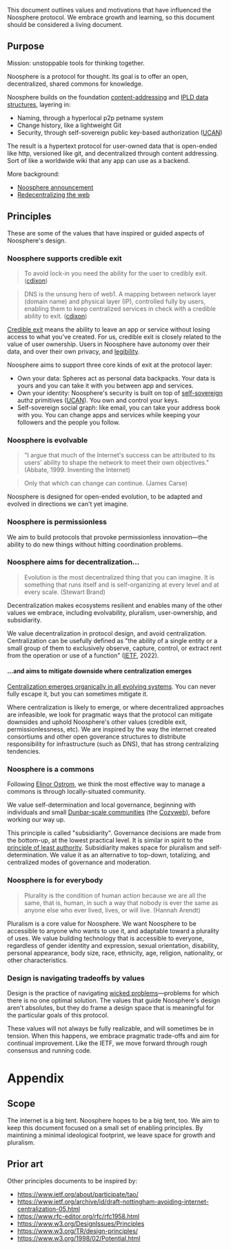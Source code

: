 This document outlines values and motivations that have influenced the Noosphere protocol. We embrace growth and learning, so this document should be considered a living document.

## Purpose

Mission: unstoppable tools for thinking together.

Noosphere is a protocol for thought. Its goal is to offer an open, decentralized, shared commons for knowledge.

Noosphere builds on the foundation [content-addressing](https://web3.storage/docs/concepts/content-addressing/) and [IPLD data structures](https://ipld.io/), layering in:

- Naming, through a hyperlocal p2p petname system
- Change history, like a lightweight Git
- Security, through self-sovereign public key-based authorization ([UCAN](https://ucan.xyz/))

The result is a hypertext protocol for user-owned data that is open-ended like http, versioned like git, and decentralized through content addressing. Sort of like a worldwide wiki that any app can use as a backend.

More background:
- [Noosphere announcement](https://subconscious.substack.com/p/noosphere-a-protocol-for-thought)
- [Redecentralizing the web](https://subconscious.substack.com/p/redecentralization)

## Principles

These are some of the values that have inspired or guided aspects of Noosphere's design.

### Noosphere supports credible exit

> To avoid lock-in you need the ability for the user to credibly exit. ([cdixon](https://twitter.com/cdixon/status/1444457003439443973?s=20&t=-mwTiFugTSLJhvVuujKhpA))

> DNS is the unsung hero of web1. A mapping between network layer (domain name) and physical layer (IP), controlled fully by users, enabling them to keep centralized services in check with a credible ability to exit. ([cdixon](https://twitter.com/cdixon/status/1485323247755448331?s=20&t=M3gNBPIOU-QZHUg9jCyPng))

[Credible exit](https://subconscious.substack.com/p/credible-exit) means the ability to leave an app or service without losing access to what you've created. For us, credible exit is closely related to the value of user ownership. Users in Noosphere have autonomy over their data, and over their own privacy, and [legibility](https://subconscious.substack.com/p/soulbinding-like-a-state).

Noosphere aims to support three core kinds of exit at the protocol layer:

- Own your data: Spheres act as personal data backpacks. Your data is yours and you can take it with you between app and services.
- Own your identity: Noosphere's security is built on top of [self-sovereign](https://en.wikipedia.org/wiki/Self-sovereign_identity) authz primitives ([UCAN](https://ucan.xyz/)). You own and control your keys.
- Self-sovereign social graph: like email, you can take your address book with you. You can change apps and services while keeping your followers and the people you follow.

### Noosphere is evolvable

> "I argue that much of the Internet's success can be attributed to its users' ability to shape the network to meet their own objectives." (Abbate, 1999. Inventing the Internet)

> Only that which can change can continue. (James Carse)

Noosphere is designed for open-ended evolution, to be adapted and evolved in directions we can't yet imagine.

### Noosphere is permissionless

We aim to build protocols that provoke permissionless innovation—the ability to do new things without hitting coordination problems.

### Noosphere aims for decentralization...

> Evolution is the most decentralized thing that you can imagine. It is something that runs itself and is self-organizing at every level and at every scale. (Stewart Brand)

Decentralization makes ecosystems resilient and enables many of the other values we embrace, including evolvability, pluralism, user-ownership, and subsidiarity.

We value decentralization in protocol design, and avoid centralization. Centralization can be usefully defined as "the ability of a single entity or a small group of them to exclusively observe, capture, control, or extract rent from the operation or use of a function" ([IETF](https://www.ietf.org/archive/id/draft-nottingham-avoiding-internet-centralization-05.html), 2022).

#### ...and aims to mitigate downside where centralization emerges

[Centralization emerges organically in all evolving systems](https://subconscious.substack.com/p/centralization-is-inevitable). You can never fully escape it, but you can sometimes mitigate it.

Where centralization is likely to emerge, or where decentralized approaches are infeasible, we look for pragmatic ways that the protocol can mitigate downsides and uphold Noosphere's other values (credible exit, permissionlessness, etc). We are inspired by the way the internet created consortiums and other open goverance structures to distribute responsibility for infrastructure (such as DNS), that has strong centralizing tendencies.

### Noosphere is a commons

Following [Elinor Ostrom](https://subconscious.substack.com/p/wiki-as-a-commons), we think the most effective way to manage a commons is through locally-situated community. 

We value self-determination and local governance, beginning with individuals and small [Dunbar-scale communities](https://subconscious.substack.com/p/dunbar-scale-social) (the [Cozyweb](https://studio.ribbonfarm.com/p/the-extended-internet-universe)), before working our way up.

This principle is called "subsidiarity". Governance decisions are made from the bottom-up, at the lowest practical level. It is similar in spirit to the [principle of least authority](https://en.wikipedia.org/wiki/Principle_of_least_privilege). Subsidiarity makes space for pluralism and self-determination. We value it as an alternative to top-down, totalizing, and centralized modes of governance and moderation.

### Noosphere is for everybody

> Plurality is the condition of human action because we are all the same, that is, human, in such a way that nobody is ever the same as anyone else who ever lived, lives, or will live. (Hannah Arendt)

Pluralism is a core value for Noosphere. We want Noosphere to be accessible to anyone who wants to use it, and adaptable toward a plurality of uses. We value building technology that is accessible to everyone, regardless of gender identity and expression, sexual orientation, disability, personal appearance, body size, race, ethnicity, age, religion, nationality, or other characteristics.

### Design is navigating tradeoffs by values

Design is the practice of navigating [wicked problems](https://en.wikipedia.org/wiki/Wicked_problem)—problems for which there is no one optimal solution. The values that guide Noosphere's design aren't absolutes, but they do frame a design space that is meaningful for the particular goals of this protocol.

These values will not always be fully realizable, and will sometimes be in tension. When this happens, we embrace pragmatic trade-offs and aim for continual improvement. Like the IETF, we move forward through rough consensus and running code.

# Appendix

## Scope

The internet is a big tent. Noosphere hopes to be a big tent, too. We aim to keep this document focused on a small set of enabling principles. By maintining a minimal ideological footprint, we leave space for growth and pluralism.

## Prior art

Other principles documents to be inspired by:

- https://www.ietf.org/about/participate/tao/
- https://www.ietf.org/archive/id/draft-nottingham-avoiding-internet-centralization-05.html 
- https://www.rfc-editor.org/rfc/rfc1958.html 
- https://www.w3.org/DesignIssues/Principles 
- https://www.w3.org/TR/design-principles/ 
- https://www.w3.org/1998/02/Potential.html 